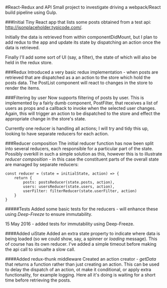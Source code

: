 #React-Redux and API
Small project to investigate driving a webpack/React build pipeline using Gulp.

###Initial
Tiny React app that lists some posts obtained from a test api: http://jsonplaceholder.typicode.com/.

Initially the data is retrieved from within componentDidMount, but I plan to add redux to the app and update its state by dispatching an action once the data is retrieved.

Finally I'll add some sort of UI (say, a filter), the state of which will also be held in the redux store.

###Redux
Introduced a very basic redux implementation - when posts are retrieved that are dispatched as a an action to the store which hold the posts data. The PostList component will react to changes in the store to render the items.

###Filtering by user
Now supports filtering of posts by user. This is implemented by a fairly dumb component, PostFilter, that receives a list of users as props and a callback to invoke when the selected user changes. Again, this will trigger an action to be dispatched to the store and effect the appropriate change in the store's state.

Currently one reducer is handling all actions; I will try and tidy this up, looking to have separate reducers for each action.

###Reducer composition
The initial reducer function has now been split into several reducers, each responsible for a particular part of the state. Possibly overkill in such a simple solution as this, however this is to illustrate *reducer composition* - in this case the constituent parts of the overall state are managed by separate reducers:

~~~~
const reducer = (state = initialState, action) => {
    return {
        posts: postsReducer(state.posts, action),
        users: usersReducer(state.users, action),
        userFilter: filterReducer(state.userFilter, action)
    }
}
~~~~

#####Tests
Added some basic tests for the reducers - will enhance these using *Deep-Freeze* to ensure immutability.

15 May 2016 - added tests for immutability using Deep-Freeze.

####Added uiState
Added an extra state property to indicate where data is being loaded (so we could show, say, a spinner or *loading* message). This of course has its own reducer. I've added a simple timeout before making the api call to simualte a slow call.

####Added redux-thunk middleware
Created an action creator - *getData* that returns a function rather than just creating an action. This can be used to delay the dispatch of an action, ot make it conditional, or apply extra functionality, for example logging. Here all it's doing is waiting for a short time before retrieving the posts.


